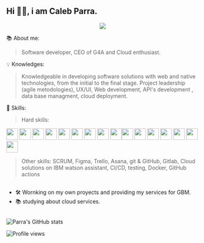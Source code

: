 <head> <link rel="stylesheet" href="https://cdn.jsdelivr.net/gh/devicons/devicon@v2.14.0/devicon.min.css"> </head>

## Hi 👋🏾, i am Caleb Parra.

<div align="center">
  <img src="https://user-images.githubusercontent.com/71718050/147854447-ab841e66-979e-4b8b-ac84-0639bb8fd039.png" />
</div>





📚 About me:
> Software developer, CEO of G4A and Cloud enthusiast.

💡 Knowledges:

>  Knowledgeable in developing software solutions with web and native technologies, from the initial to the final stage.
>  Project leadership (agile metodologies), UX/UI, Web development, API's development , data base managment, cloud deployment.


🧠 Skills:  

>Hard skills: 



<img width="30px" src="https://igmoweb.files.wordpress.com/2020/07/600px-unofficial_javascript_logo_2.svg_.png?w=600"/> <img width="30px"  src="https://upload.wikimedia.org/wikipedia/commons/thumb/4/4c/Typescript_logo_2020.svg/1024px-Typescript_logo_2020.svg.png" /> <img width="30px" src="https://upload.wikimedia.org/wikipedia/commons/thumb/2/27/PHP-logo.svg/2560px-PHP-logo.svg.png"/> <img width="30px" src="https://upload.wikimedia.org/wikipedia/commons/thumb/9/9a/Laravel.svg/1200px-Laravel.svg.png" /> <img width="30px" src="https://nodejs.org/static/images/logo.svg" /> <img width="30px" src="https://user-images.githubusercontent.com/71718050/188228101-1d66aee0-6c98-49ca-be27-3454b96bf229.png" /> 
<img width="30px" src="https://cdn.jsdelivr.net/gh/devicons/devicon/icons/react/react-original.svg" /> <img width="30px" src="https://camo.githubusercontent.com/f21f1fa29dfe5e1d0772b0efe2f43eca2f6dc14f2fede8d9cbef4a3a8210c91d/68747470733a2f2f6173736574732e76657263656c2e636f6d2f696d6167652f75706c6f61642f76313636323133303535392f6e6578746a732f49636f6e5f6c696768745f6261636b67726f756e642e706e67" /> <img width="30px" src="https://cdn.jsdelivr.net/gh/devicons/devicon/icons/mysql/mysql-original.svg" /><img width="30px" src="https://cdn.jsdelivr.net/gh/devicons/devicon/icons/mongodb/mongodb-original.svg" /> <img width="30px" src="https://cdn.jsdelivr.net/gh/devicons/devicon/icons/angularjs/angularjs-original.svg" /> <img width="30px" src="https://cdn.jsdelivr.net/gh/devicons/devicon/icons/nestjs/nestjs-plain.svg" />  <img width="30px" src="https://avatars.githubusercontent.com/u/17219288?s=200&v=4" /> <img width="30px" src="https://avatars.githubusercontent.com/u/64235328?s=200&v=4" /> <img width="30px" src="https://avatars.githubusercontent.com/u/44914786?v=4&s=400" /> <img width="30px" src="https://upload.wikimedia.org/wikipedia/commons/thumb/1/1b/Svelte_Logo.svg/1200px-Svelte_Logo.svg.png" />



          
          
            
          
          
          
          
          
          
          


>Other skills: SCRUM, Figma, Trello, Asana, git & GitHub, Gitlab, Cloud solutions on IBM watson assistant, CI/CD, testing, Docker, GitHub actions

##
- 🛠 Wornking on my own proyects and providing my services for GBM.
- 📚 studying about cloud services.


##


 

![Parra's GitHub stats](https://github-readme-stats.vercel.app/api?username=1001-caleb&show_icons=true&theme=dark)


![Profile views](https://gpvc.arturio.dev/1001-caleb)  

